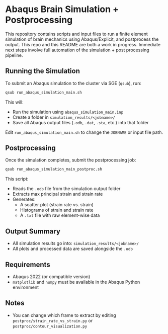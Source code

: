# Abaqus Brain Simulation + Postprocessing

This repository contains scripts and input files to run a finite element simulation of brain mechanics using Abaqus/Explicit, and postprocess the output. This repo and this README are both a work in progress. Immediate next steps involve full automation of the simulation + post processing pipeline.

## Running the Simulation

To submit an Abaqus simulation to the cluster via SGE (`qsub`), run:

```bash
qsub run_abaqus_simulation_main.sh
```

This will:
- Run the simulation using `abaqus_simulation_main.inp`
- Create a folder in `simulation_results/<jobname>/`
- Save all Abaqus output files (`.odb`, `.dat`, `.sta`, etc.) into that folder

Edit `run_abaqus_simulation_main.sh` to change the `JOBNAME` or input file path.

## Postprocessing

Once the simulation completes, submit the postprocessing job:

```bash
qsub run_abaqus_simulation_main_postproc.sh
```

This script:
- Reads the `.odb` file from the simulation output folder
- Extracts max principal strain and strain rate
- Generates:
  - A scatter plot (strain rate vs. strain)
  - Histograms of strain and strain rate
  - A `.txt` file with raw element-wise data

## Output Summary

- All simulation results go into: `simulation_results/<jobname>/`
- All plots and processed data are saved alongside the `.odb`

## Requirements

- Abaqus 2022 (or compatible version)
- `matplotlib` and `numpy` must be available in the Abaqus Python environment

## Notes

- You can change which frame to extract by editing `postproc/strain_rate_vs_strain.py` or `postproc/contour_visualization.py`